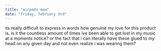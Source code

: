 ```yaml
---
title: "airpods max"
date: "friday, february 3rd"
---
```


its really difficult to express in words how genuine my love for this product is. is it the countless amount of times ive been able to get lost in my music at a moments notice? or the fact that i can literally have these glued to my head on any given day and not even realize i was wearing them?
